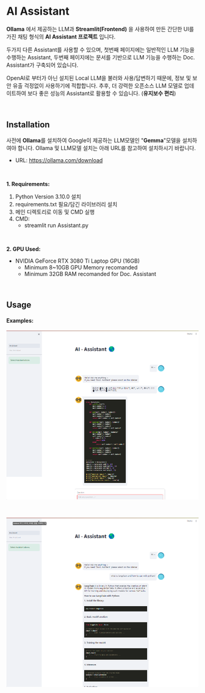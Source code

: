 # AI Assistant
**Ollama** 에서 제공하는 LLM과 **Streamlit(Frontend)** 을 사용하여 만든 간단한 UI를 가진 채팅 형식의 **AI Assistant 프로젝트** 입니다.

두가지 다른 Assistant를 사용할 수 있으며, 첫번째 페이지에는 일반적인 LLM 기능을 수행하는 Assistant, 두번째 페이지에는 문서를 기반으로 LLM 기능을 수행하는 Doc. Assistant가 구축되어 있습니다.

OpenAI로 부터가 아닌 설치된 Local LLM을 불러와 사용/답변하기 때문에, 정보 및 보안 유출 걱정없이 사용하기에 적합합니다. 추후, 더 강력한 오픈소스 LLM 모델로 업데이트하여 보다 좋은 성능의 Assistant로 활용할 수 있습니다. (**유지보수 편리**)

<br>

## Installation
사전에 **Ollama**를 설치하여 Google이 제공하는 LLM모델인 "**Gemma**"모델을 설치하여야 합니다.
Ollama 및 LLM모델 설치는 아래 URL를 참고하여 설치하시기 바랍니다.
- URL: https://ollama.com/download

<br>


**1. Requirements:**
1. Python Version 3.10.0 설치
2. requirements.txt 필요/담긴 라이브러리 설치
3. 메인 디렉토리로 이동 및 CMD 실행
4. CMD:
    - streamlit run Assistant.py

<br>

**2. GPU Used:**
- NVIDIA GeForce RTX 3080 Ti Laptop GPU (16GB)
  - Minimum 8~10GB GPU Memory recomanded
  - Minimum 32GB RAM recomanded for Doc. Assistant


<br>


## Usage

#### Examples:

![화면 예시](./samples/sample1.png)

<br>

![화면 예시](./samples/sample2.png)
